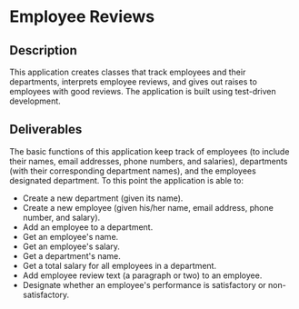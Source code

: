 # Employee Reviews

## Description

This application creates classes that track employees and their departments, interprets employee reviews, and gives out raises to employees with good reviews. The application is built using test-driven development.

## Deliverables

The basic functions of this application keep track of employees (to include their names, email addresses, phone numbers, and salaries), departments (with their corresponding department names), and the employees designated department.  To this point the application is able to:

* Create a new department (given its name).
* Create a new employee (given his/her name, email address, phone number, and salary).
* Add an employee to a department.
* Get an employee's name.
* Get an employee's salary.
* Get a department's name.
* Get a total salary for all employees in a department.
* Add employee review text (a paragraph or two) to an employee.
* Designate whether an employee's performance is satisfactory or non- satisfactory.
